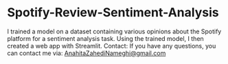 # Spotify-Review-Sentiment-Analysis
I trained a model on a dataset containing various opinions about the Spotify platform for a sentiment analysis task. Using the trained model, I then created a web app with Streamlit.
Contact: If you have any questions, you can contact me via: AnahitaZahediNameghi@gmail.com 
